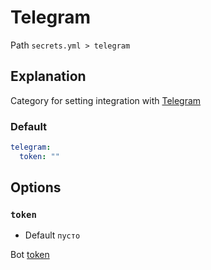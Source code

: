 # Telegram
Path `secrets.yml > telegram`

## Explanation
Category for setting integration with [Telegram](/en/config/module/integration/telegram/)

### Default
```yaml
telegram:
  token: ""
```

## Options

### `token`
- Default `пусто`

Bot [token](https://core.telegram.org/bots/faq#how-do-i-create-a-bot)


